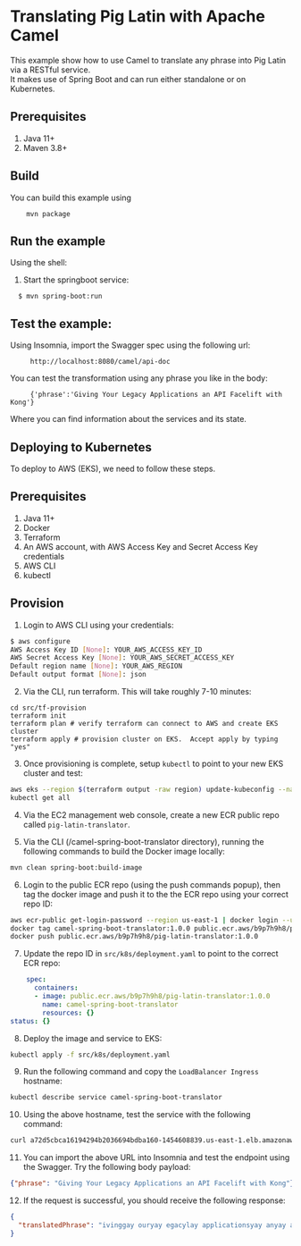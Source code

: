 Translating Pig Latin with Apache Camel
==========================================

This example show how to use Camel to translate any phrase into Pig Latin via a RESTful service.  
It makes use of Spring Boot and can run either standalone or on Kubernetes.

## Prerequisites

1. Java 11+
2. Maven 3.8+

## Build

You can build this example using

```
    mvn package
```

## Run the example

Using the shell:

 1. Start the springboot service:

```
  $ mvn spring-boot:run
```

## Test the example:

Using Insomnia, import the Swagger spec using the following url:

```
     http://localhost:8080/camel/api-doc
```

You can test the transformation using any phrase you like in the body:

```
     {'phrase':'Giving Your Legacy Applications an API Facelift with Kong'}
```

Where you can find information about the services and its state.
     
## Deploying to Kubernetes

To deploy to AWS (EKS), we need to follow these steps.

## Prerequisites

1. Java 11+
2. Docker
3. Terraform
4. An AWS account, with AWS Access Key and Secret Access Key credentials
5. AWS CLI
6. kubectl

## Provision

1. Login to AWS CLI using your credentials:

```bash
$ aws configure
AWS Access Key ID [None]: YOUR_AWS_ACCESS_KEY_ID
AWS Secret Access Key [None]: YOUR_AWS_SECRET_ACCESS_KEY
Default region name [None]: YOUR_AWS_REGION
Default output format [None]: json
```

2. Via the CLI, run terraform.  This will take roughly 7-10 minutes:

```
cd src/tf-provision
terraform init
terraform plan # verify terraform can connect to AWS and create EKS cluster
terraform apply # provision cluster on EKS.  Accept apply by typing "yes"
```

3. Once provisioning is complete, setup `kubectl` to point to your new EKS cluster and test:

```bash
aws eks --region $(terraform output -raw region) update-kubeconfig --name $(terraform output -raw cluster_name)
kubectl get all
```

4.  Via the EC2 management web console, create a new ECR public repo called `pig-latin-translator`.

5. Via the CLI (/camel-spring-boot-translator directory), running the following commands to build the Docker image locally:

```bash
mvn clean spring-boot:build-image
```

6. Login to the public ECR repo (using the push commands popup), then tag the docker image and push it to the the ECR repo using your correct repo ID:

```bash
aws ecr-public get-login-password --region us-east-1 | docker login --username AWS --password-stdin public.ecr.aws/b9p7h9h8
docker tag camel-spring-boot-translator:1.0.0 public.ecr.aws/b9p7h9h8/pig-latin-translator:1.0.0
docker push public.ecr.aws/b9p7h9h8/pig-latin-translator:1.0.0
```

7. Update the repo ID in `src/k8s/deployment.yaml` to point to the correct ECR repo:

```yaml
    spec:
      containers:
      - image: public.ecr.aws/b9p7h9h8/pig-latin-translator:1.0.0
        name: camel-spring-boot-translator
        resources: {}
status: {}
```

8. Deploy the image and service to EKS:

```bash
kubectl apply -f src/k8s/deployment.yaml 
```

9. Run the following command and copy the `LoadBalancer Ingress` hostname:

```bash
kubectl describe service camel-spring-boot-translator
```

10.   Using the above hostname, test the service with the following command:

```bash
curl a72d5cbca16194294b2036694bdba160-1454608839.us-east-1.elb.amazonaws.com/camel/api-doc
```

11.  You can import the above URL into Insomnia and test the endpoint using the Swagger.  Try the following body payload:

```json
{"phrase": "Giving Your Legacy Applications an API Facelift with Kong"}
```

12.  If the request is successful, you should receive the following response:

```json
{
  "translatedPhrase": "ivinggay ouryay egacylay applicationsyay anyay apiyay aceliftfay ithway ongkay "
}
```